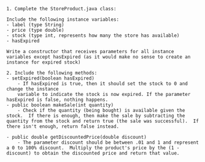 	1. Complete the StoreProduct.java class:
	
	Include the following instance variables:
	- label (type String)
	- price (type double)
	- stock (type int, represents how many the store has available)
	- hasExpired
	
	Write a constructor that receives parameters for all instance variables except hasExpired (as it would make no sense to create an instance for expired stock)
	
	2. Include the following methods:
	- setExpired(boolean hasExpired)
	    - If hasExpired is true, then it should set the stock to 0 and change the instance
	    variable to indicate the stock is now expired. If the parameter hasExpired is false, nothing happens.	
	- public boolean makeSale(int quantity)
	    - Check if the quantity (being bought) is available given the stock.  If there is enough, then make the sale by subtracting the quantity from the stock and return true (the sale was successful).  If there isn't enough, return false instead.
	
	- public double getDiscountedPrice(double discount)
	    - The parameter discount should be between .01 and 1 and represent a 0 to 100% discount.  Multiply the product's price by the (1 - discount) to obtain the discounted price and return that value.
